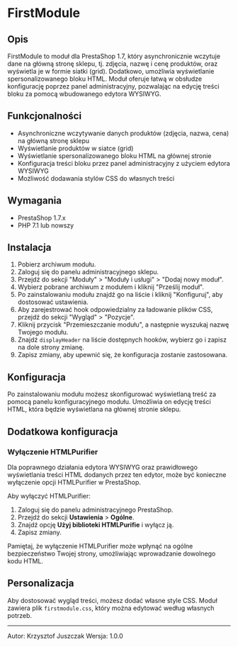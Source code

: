 # FirstModule

## Opis
FirstModule to moduł dla PrestaShop 1.7, który asynchronicznie wczytuje dane na główną stronę sklepu, tj. zdjęcia, nazwę i cenę produktów, oraz wyświetla je w formie siatki (grid). Dodatkowo, umożliwia wyświetlanie spersonalizowanego bloku HTML. Moduł oferuje łatwą w obsłudze konfigurację poprzez panel administracyjny, pozwalając na edycję treści bloku za pomocą wbudowanego edytora WYSIWYG.

## Funkcjonalności
- Asynchroniczne wczytywanie danych produktów (zdjęcia, nazwa, cena) na główną stronę sklepu
- Wyświetlanie produktów w siatce (grid)
- Wyświetlanie spersonalizowanego bloku HTML na głównej stronie
- Konfiguracja treści bloku przez panel administracyjny z użyciem edytora WYSIWYG
- Możliwość dodawania stylów CSS do własnych treści

## Wymagania
- PrestaShop 1.7.x
- PHP 7.1 lub nowszy

## Instalacja
1. Pobierz archiwum modułu.
2. Zaloguj się do panelu administracyjnego sklepu.
3. Przejdź do sekcji "Moduły" > "Moduły i usługi" > "Dodaj nowy moduł".
4. Wybierz pobrane archiwum z modułem i kliknij "Prześlij moduł".
5. Po zainstalowaniu modułu znajdź go na liście i kliknij "Konfiguruj", aby dostosować ustawienia.
6. Aby zarejestrować hook odpowiedzialny za ładowanie plików CSS, przejdź do sekcji "Wygląd" > "Pozycje".
7. Kliknij przycisk "Przemieszczanie modułu", a następnie wyszukaj nazwę Twojego modułu.
8. Znajdź `displayHeader` na liście dostępnych hooków, wybierz go i zapisz na dole strony zmianę.
9. Zapisz zmiany, aby upewnić się, że konfiguracja zostanie zastosowana.

## Konfiguracja
Po zainstalowaniu modułu możesz skonfigurować wyświetlaną treść za pomocą panelu konfiguracyjnego modułu. Umożliwia on edycję treści HTML, która będzie wyświetlana na głównej stronie sklepu.

## Dodatkowa konfiguracja

### Wyłączenie HTMLPurifier

Dla poprawnego działania edytora WYSIWYG oraz prawidłowego wyświetlania treści HTML dodanych przez ten edytor, może być konieczne wyłączenie opcji HTMLPurifier w PrestaShop.

Aby wyłączyć HTMLPurifier:

1. Zaloguj się do panelu administracyjnego PrestaShop.
2. Przejdź do sekcji **Ustawienia** > **Ogólne**.
3. Znajdź opcję **Użyj biblioteki HTMLPurifie** i wyłącz ją.
4. Zapisz zmiany.

Pamiętaj, że wyłączenie HTMLPurifier może wpłynąć na ogólne bezpieczeństwo Twojej strony, umożliwiając wprowadzanie dowolnego kodu HTML.

## Personalizacja
Aby dostosować wygląd treści, możesz dodać własne style CSS. Moduł zawiera plik `firstmodule.css`, który można edytować według własnych potrzeb.

---

Autor: Krzysztof Juszczak
Wersja: 1.0.0
